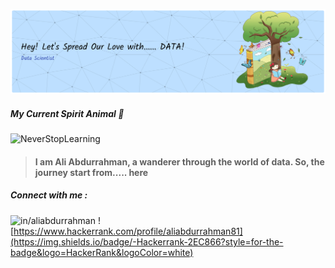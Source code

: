 ![BannerAli](img/Header2.png)

##### My Current Spirit Animal :penguin:

![NeverStopLearning](https://media3.giphy.com/media/v1.Y2lkPTc5MGI3NjExY251aGYzcmNscjNoM3Bjem9xenBjNXl6MmxsZTRyNmxoeDd5MWYzNSZlcD12MV9pbnRlcm5hbF9naWZfYnlfaWQmY3Q9Zw/E8xusSHsJGepz3UbtX/giphy.gif)

>#### I am Ali Abdurrahman, a wanderer through the world of data. So, the journey start from..... here

##### Connect with me :
![in/aliabdurrahman](https://img.shields.io/badge/LinkedIn-0077B5?style=for-the-badge&logo=linkedin&logoColor=white) ![https://www.hackerrank.com/profile/aliabdurrahman81](https://img.shields.io/badge/-Hackerrank-2EC866?style=for-the-badge&logo=HackerRank&logoColor=white)

<!-- **aliabdurrahman10/aliabdurrahman10** is a ✨ _special_ ✨ repository because its `README.md` (this file) appears on your GitHub profile.

Here are some ideas to get you started:

- 🔭 I’m currently working on ...
- 🌱 I’m currently learning ...
- 👯 I’m looking to collaborate on ...
- 🤔 I’m looking for help with ...
- 💬 Ask me about ...
- 📫 How to reach me: ...
- 😄 Pronouns: ...
- ⚡ Fun fact: ...  -->


